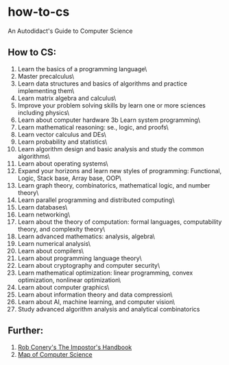 # how-to-cs
An Autodidact's Guide to Computer Science

## How to CS:

1. Learn the basics of a programming language\
2. Master precalculus\
 3. Learn data structures and basics of algorithms and practice implementing them\
 4.  Learn matrix algebra and calculus\
 5. Improve your problem solving skills by learn one or more sciences including physics\
 6.  Learn about computer hardware 3b Learn system programming\
 7.  Learn mathematical reasoning: se., logic, and proofs\
 8.  Learn vector calculus and DEs\
 9.  Learn probability and statistics\
 10. Learn algorithm design and basic analysis and study the common algorithms\
 11.  Learn about operating systems\
 12.  Expand your horizons and learn new styles of programming: Functional, Logic, Stack base, Array base, OOP\
 13.  Learn graph theory, combinatorics, mathematical logic, and number theory\
 14. Learn parallel programming and distributed computing\
 15.  Learn databases\
 16.  Learn networking\
 17.  Learn about the theory of computation: formal languages, computability theory, and complexity theory\
 18.  Learn advanced mathematics: analysis, algebra\
 19.  Learn numerical analysis\
 20. Learn about compilers\
 21. Learn about programming language theory\
 22. Learn about cryptography and computer security\
 23.  Learn mathematical optimization: linear programming, convex optimization, nonlinear optimization\
 24.  Learn about computer graphics\
 25.  Learn about information theory and data compression\
 26. Learn about AI, machine learning, and computer vision\
 27. Study advanced algorithm analysis and analytical combinatorics


## Further:
1. [Rob Conery's The Impostor's Handbook](https://bigmachine.io/products/the-imposters-handbook/)
2. [Map of Computer Science](https://www.youtube.com/watch?v=SzJ46YA_RaA)
